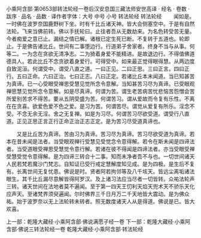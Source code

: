 小乘阿含部·第0653部转法轮经一卷后汉安息国三藏法师安世高译
· 经名 · 卷数 · 跋序
· 品名 · 品数 · 译作者字体：大号 中号 小号
转法轮经
转法轮经
　　闻如是。一时佛在波罗奈国鹿野树下坐。时有千比丘诸天神。皆大会侧塞空中。于是有自然法轮。飞来当佛前转。佛以手抚轮曰。止往者吾从无数劫来。为名色转受苦无量。今者痴爱之意已止。漏结之情已解。诸根已定生死已断。不复转于五道也。轮即止。于是佛告诸比丘。世间有二事堕边行。行道弟子舍家者。终身不当与从事。何等二。一为念在贪欲无清净志。二为猗着身爱不能精进。是故退边行。不得值佛道德具人。若此比丘不念贪欲着身爱行。可得受中。如来最正觉得眼得慧。从两边度自致泥洹。何谓受中。谓受八直之道。一曰正见。二曰正思。三曰正言。四曰正行。五曰正命。六曰正治。七曰正志。八曰正定。若诸比丘本末闻道。当已知甚苦为真谛。已一心受眼受禅思受慧见觉所念令意解。当知甚苦习尽为真谛。已受眼观禅思慧见觉所念令意解。如是尽真谛。何谓为苦。谓生老苦病苦忧悲恼苦怨憎会苦所爱别苦求不得苦。要从五阴受盛为苦。何谓苦习。谓从爱故而令复有乐性。不离在在贪喜。欲爱色爱不色之爱。是习为苦。何谓苦尽。谓觉从爱复有所乐。淫念不受。不念无余无淫。舍之无复禅。如是为习尽。何谓苦习尽欲受道。谓受行八直道。正见正思正言正行正命正治正志正定。是为苦习尽受道真谛也。

　　又是比丘苦为真谛。苦由习为真谛。苦习尽为真谛。苦习尽欲受道为真谛。若本在昔未闻是法者。当受眼观禅行受慧见受觉念令意得解。若令在斯未闻是四谛法者。当受道眼受禅思受慧觉令意行解。若诸在彼不得闻是四谛法者。亦当受眼受禅受慧受觉令意得解。是为四谛三转合十二事。知而未净者吾不与也。一切世间诸天人民若梵若魔沙门梵志。自知证已受行戒定慧解度知见成。是为四极。是生后不复有。长离世间无复忧患。佛说是时。贤者阿若拘邻等及八千垓天。皆远尘离垢诸法眼生。其千比丘漏尽意解皆得阿罗汉。及上诸习法应当尽者一切皆转。众祐法轮声三转。诸天世间在法地者莫不遍闻。至于第一四天王忉利天焰天兜术天不骄乐天化应声天。至诸梵界须臾遍闻。尔时佛界三千日月万二千天地皆大震动。是为佛众祐。始于波罗奈以无上法轮转未转者。照无数度诸天人从是得道。佛说是已。皆大欢喜。

上一部：乾隆大藏经·小乘阿含部·佛说满愿子经一卷
下一部：乾隆大藏经·小乘阿含部·佛说三转法轮经一卷
乾隆大藏经·小乘阿含部·转法轮经